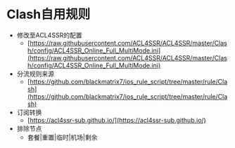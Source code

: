 # Clash自用规则

- 修改至ACL4SSR的配置
    - [https://raw.githubusercontent.com/ACL4SSR/ACL4SSR/master/Clash/config/ACL4SSR_Online_Full_MultiMode.ini](https://raw.githubusercontent.com/ACL4SSR/ACL4SSR/master/Clash/config/ACL4SSR_Online_Full_MultiMode.ini)
- 分流规则来源
    - [https://github.com/blackmatrix7/ios_rule_script/tree/master/rule/Clash](https://github.com/blackmatrix7/ios_rule_script/tree/master/rule/Clash)
- 订阅转换
    - [https://acl4ssr-sub.github.io/](https://acl4ssr-sub.github.io/)
- 排除节点
    - 套餐|重置|临时|机场|剩余
